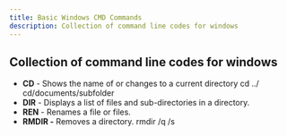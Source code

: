 ```yaml
---
title: Basic Windows CMD Commands
description: Collection of command line codes for windows
---
```

## Collection of command line codes for windows

* **CD** - Shows the name of or changes to a current directory  cd ../  cd/documents/subfolder
* **DIR** - Displays a list of files and sub-directories in a directory.
* **REN** - Renames a file or files.
* **RMDIR -** Removes a directory.  rmdir /q /s
